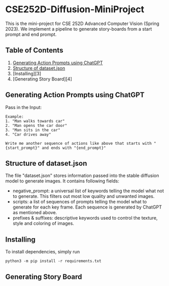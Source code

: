 # CSE252D-Diffusion-MiniProject

This is the mini-project for CSE 252D Advanced Computer Vision (Spring 2023). We implement a pipeline to generate story-boards from a start prompt and end prompt. 

## Table of Contents
1. [Generating Action Prompts using ChatGPT][1]
2. [Structure of dataset.json][2]
3. [Installing][3]
4. [Generating Story Board][4]

[1]: https://github.com/prudhvirajn/CSE252D-Diffusion-MiniProject#generating-action-prompts-using-chatgpt
[2]: https://github.com/prudhvirajn/CSE252D-Diffusion-MiniProject/tree/main#installing

## Generating Action Prompts using ChatGPT

Pass in the Input:
```
Example: 
1. "Man walks towards car"
2. "Man opens the car door"
3. "Man sits in the car"
4. "Car drives away"

Write me another sequence of actions like above that starts with "{start_prompt}" and ends with "{end_prompt}"
```

## Structure of dataset.json
The file "dataset.json" stores information passed into the stable diffusion model to generate images. It contains following fields:

* negative_prompt: a universal list of keywords telling the model what not to generate. This filters out most low quality and unwanted images.
* scripts: a list of sequences of prompts telling the model what to generate for each key frame. Each sequence is generated by ChatGPT as mentioned above.
* prefixes & suffixes: descriptive keywords used to control the texture, style and coloring of images.

## Installing

To install dependencies, simply run

`python3 -m pip install -r requirements.txt`

## Generating Story Board
